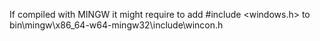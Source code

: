 If compiled with MINGW it might require to add
#include <windows.h>
to bin\mingw\x86_64-w64-mingw32\include\wincon.h